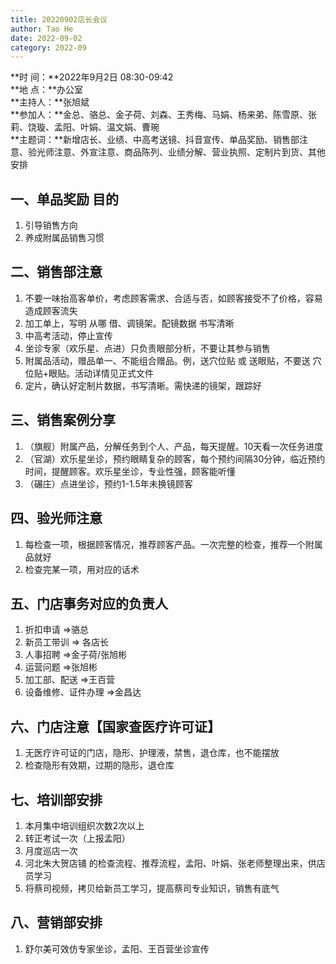 ```yaml
---
title: 20220902店长会议
author: Tao He
date: 2022-09-02
category: 2022-09
---
```


**时  间：**2022年9月2日 08:30-09:42  
**地  点：**办公室  
**主持人：**张旭斌  
**参加人：**金总、骆总、金子荷、刘森、王秀梅、马娟、杨来弟、陈雪原、张莉、饶璇、孟阳、叶娟、温文娟、曹琬  
**主题词：**新增店长、业绩、中高考送镜、抖音宣传、单品奖励、销售部注意、验光师注意、外宣注意、商品陈列、业绩分解、营业执照、定制片到货、其他安排



## 一、单品奖励 目的

1. 引导销售方向
2. 养成附属品销售习惯

## 二、销售部注意

1. 不要一味抬高客单价，考虑顾客需求、合适与否，如顾客接受不了价格，容易造成顾客流失
2. 加工单上，写明 从哪 借、调镜架。配镜数据 书写清晰
3. 中高考活动，停止宣传
4. 坐诊专家（欢乐星、点进）只负责眼部分析，不要让其参与销售
5. 附属品活动，赠品单一、不能组合赠品。例，送穴位贴 或 送眼贴，不要送 穴位贴+眼贴。活动详情见正式文件
6. 定片，确认好定制片数据，书写清晰。需快递的镜架，跟踪好

## 三、销售案例分享

1. （旗舰）附属产品，分解任务到个人、产品，每天提醒。10天看一次任务进度
2. （官湖）欢乐星坐诊，预约眼睛复杂的顾客，每个预约间隔30分钟，临近预约时间，提醒顾客。欢乐星坐诊，专业性强，顾客能听懂
3. （碾庄）点进坐诊，预约1-1.5年未换镜顾客


## 四、验光师注意

1. 每检查一项，根据顾客情况，推荐顾客产品。一次完整的检查，推荐一个附属品就好
2. 检查完某一项，用对应的话术




## 五、门店事务对应的负责人

1. 折扣申请  =>骆总
2. 新员工带训  => 各店长
3. 人事招聘  =>金子荷/张旭彬
4. 运营问题  =>张旭彬
5. 加工部、配送  =>王百营
6. 设备维修、证件办理   =>金昌达



## 六、门店注意【国家查医疗许可证】

1. 无医疗许可证的门店，隐形、护理液，禁售，退仓库，也不能摆放
2. 检查隐形有效期，过期的隐形，退仓库


## 七、培训部安排

1. 本月集中培训组织次数2次以上
2. 转正考试一次（上报孟阳）
3. 月度巡店一次
4. 河北朱大贺店铺 的检查流程、推荐流程，孟阳、叶娟、张老师整理出来，供店员学习
5. 将蔡司视频，拷贝给新员工学习，提高蔡司专业知识，销售有底气

## 八、营销部安排
1. 舒尔美可效仿专家坐诊，孟阳、王百营坐诊宣传 

